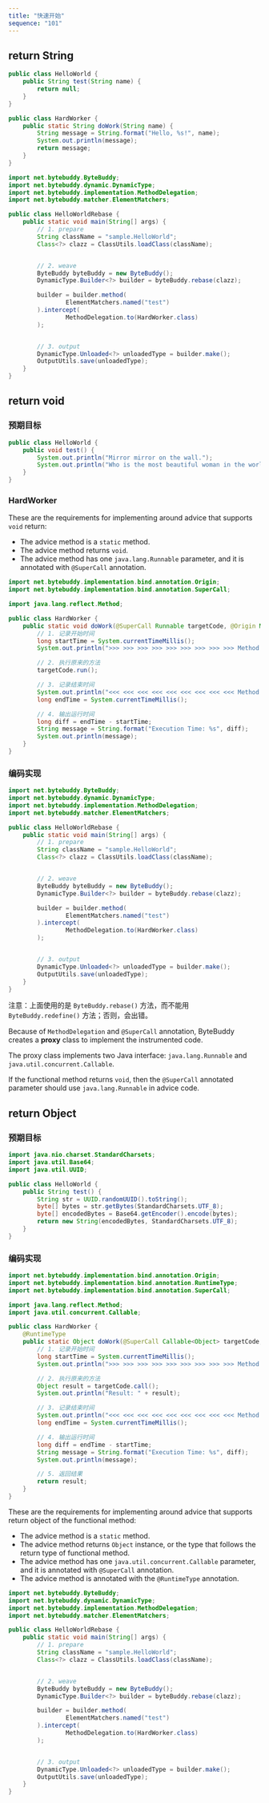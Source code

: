 ```yaml
---
title: "快速开始"
sequence: "101"
---
```


## return String

```java
public class HelloWorld {
    public String test(String name) {
        return null;
    }
}
```

```java
public class HardWorker {
    public static String doWork(String name) {
        String message = String.format("Hello, %s!", name);
        System.out.println(message);
        return message;
    }
}
```

```java
import net.bytebuddy.ByteBuddy;
import net.bytebuddy.dynamic.DynamicType;
import net.bytebuddy.implementation.MethodDelegation;
import net.bytebuddy.matcher.ElementMatchers;

public class HelloWorldRebase {
    public static void main(String[] args) {
        // 1. prepare
        String className = "sample.HelloWorld";
        Class<?> clazz = ClassUtils.loadClass(className);


        // 2. weave
        ByteBuddy byteBuddy = new ByteBuddy();
        DynamicType.Builder<?> builder = byteBuddy.rebase(clazz);

        builder = builder.method(
                ElementMatchers.named("test")
        ).intercept(
                MethodDelegation.to(HardWorker.class)
        );


        // 3. output
        DynamicType.Unloaded<?> unloadedType = builder.make();
        OutputUtils.save(unloadedType);
    }
}
```

## return void

### 预期目标

```java
public class HelloWorld {
    public void test() {
        System.out.println("Mirror mirror on the wall.");
        System.out.println("Who is the most beautiful woman in the world?");
    }
}
```

### HardWorker

These are the requirements for implementing around advice that supports `void` return:

- The advice method is a `static` method.
- The advice method returns `void`.
- The advice method has one `java.lang.Runnable` parameter, and it is annotated with `@SuperCall` annotation.

```java
import net.bytebuddy.implementation.bind.annotation.Origin;
import net.bytebuddy.implementation.bind.annotation.SuperCall;

import java.lang.reflect.Method;

public class HardWorker {
    public static void doWork(@SuperCall Runnable targetCode, @Origin Method method) {
        // 1. 记录开始时间
        long startTime = System.currentTimeMillis();
        System.out.println(">>> >>> >>> >>> >>> >>> >>> >>> >>> Method Enter: " + method.getName());

        // 2. 执行原来的方法
        targetCode.run();

        // 3. 记录结束时间
        System.out.println("<<< <<< <<< <<< <<< <<< <<< <<< <<< Method Exit: " + method.getName());
        long endTime = System.currentTimeMillis();

        // 4. 输出运行时间
        long diff = endTime - startTime;
        String message = String.format("Execution Time: %s", diff);
        System.out.println(message);
    }
}
```

### 编码实现



```java
import net.bytebuddy.ByteBuddy;
import net.bytebuddy.dynamic.DynamicType;
import net.bytebuddy.implementation.MethodDelegation;
import net.bytebuddy.matcher.ElementMatchers;

public class HelloWorldRebase {
    public static void main(String[] args) {
        // 1. prepare
        String className = "sample.HelloWorld";
        Class<?> clazz = ClassUtils.loadClass(className);


        // 2. weave
        ByteBuddy byteBuddy = new ByteBuddy();
        DynamicType.Builder<?> builder = byteBuddy.rebase(clazz);

        builder = builder.method(
                ElementMatchers.named("test")
        ).intercept(
                MethodDelegation.to(HardWorker.class)
        );


        // 3. output
        DynamicType.Unloaded<?> unloadedType = builder.make();
        OutputUtils.save(unloadedType);
    }
}
```

注意：上面使用的是 `ByteBuddy.rebase()` 方法，而不能用 `ByteBuddy.redefine()` 方法；否则，会出错。

Because of `MethodDelegation` and `@SuperCall` annotation,
ByteBuddy creates a **proxy** class to implement the instrumented code.

The proxy class implements two Java interface: `java.lang.Runnable` and `java.util.concurrent.Callable`.

If the functional method returns `void`,
then the `@SuperCall` annotated parameter should use `java.lang.Runnable` in advice code.

## return Object

### 预期目标

```java
import java.nio.charset.StandardCharsets;
import java.util.Base64;
import java.util.UUID;

public class HelloWorld {
    public String test() {
        String str = UUID.randomUUID().toString();
        byte[] bytes = str.getBytes(StandardCharsets.UTF_8);
        byte[] encodedBytes = Base64.getEncoder().encode(bytes);
        return new String(encodedBytes, StandardCharsets.UTF_8);
    }
}
```

### 编码实现

```java
import net.bytebuddy.implementation.bind.annotation.Origin;
import net.bytebuddy.implementation.bind.annotation.RuntimeType;
import net.bytebuddy.implementation.bind.annotation.SuperCall;

import java.lang.reflect.Method;
import java.util.concurrent.Callable;

public class HardWorker {
    @RuntimeType
    public static Object doWork(@SuperCall Callable<Object> targetCode, @Origin Method method) throws Exception {
        // 1. 记录开始时间
        long startTime = System.currentTimeMillis();
        System.out.println(">>> >>> >>> >>> >>> >>> >>> >>> >>> Method Enter: " + method.getName());

        // 2. 执行原来的方法
        Object result = targetCode.call();
        System.out.println("Result: " + result);

        // 3. 记录结束时间
        System.out.println("<<< <<< <<< <<< <<< <<< <<< <<< <<< Method Exit : " + method.getName());
        long endTime = System.currentTimeMillis();

        // 4. 输出运行时间
        long diff = endTime - startTime;
        String message = String.format("Execution Time: %s", diff);
        System.out.println(message);

        // 5. 返回结果
        return result;
    }
}
```

These are the requirements for implementing around advice
that supports return object of the functional method:

- The advice method is a `static` method.
- The advice method returns `Object` instance, or the type that follows the return type of functional method.
- The advice method has one `java.util.concurrent.Callable` parameter, and it is annotated with `@SuperCall` annotation.
- The advice method is annotated with the `@RuntimeType` annotation.

```java
import net.bytebuddy.ByteBuddy;
import net.bytebuddy.dynamic.DynamicType;
import net.bytebuddy.implementation.MethodDelegation;
import net.bytebuddy.matcher.ElementMatchers;

public class HelloWorldRebase {
    public static void main(String[] args) {
        // 1. prepare
        String className = "sample.HelloWorld";
        Class<?> clazz = ClassUtils.loadClass(className);


        // 2. weave
        ByteBuddy byteBuddy = new ByteBuddy();
        DynamicType.Builder<?> builder = byteBuddy.rebase(clazz);

        builder = builder.method(
                ElementMatchers.named("test")
        ).intercept(
                MethodDelegation.to(HardWorker.class)
        );


        // 3. output
        DynamicType.Unloaded<?> unloadedType = builder.make();
        OutputUtils.save(unloadedType);
    }
}
```
